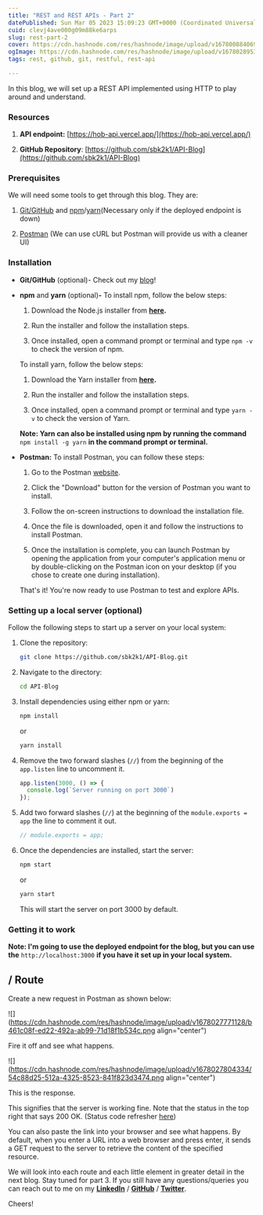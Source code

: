 ```yaml
---
title: "REST and REST APIs - Part 2"
datePublished: Sun Mar 05 2023 15:09:23 GMT+0000 (Coordinated Universal Time)
cuid: clevj4ave000g09m88ke6arps
slug: rest-part-2
cover: https://cdn.hashnode.com/res/hashnode/image/upload/v1678008840695/f0add78b-1cec-4516-bc72-5758fb7cac59.png
ogImage: https://cdn.hashnode.com/res/hashnode/image/upload/v1678028953081/aa8fcd78-61e3-4fb3-ae23-6249500ba952.png
tags: rest, github, git, restful, rest-api

---
```


In this blog, we will set up a REST API implemented using HTTP to play around and understand.

### Resources

1. **API endpoint:** [https://hob-api.vercel.app/](https://hob-api.vercel.app/)
    
2. **GitHub Repository**: [https://github.com/sbk2k1/API-Blog](https://github.com/sbk2k1/API-Blog)
    

### Prerequisites

We will need some tools to get through this blog. They are:

1. [Git/GitHub](https://highonbugs.sbk2k1.me/git-and-github) and [npm](https://nodejs.org/en/download/)/[yarn](https://classic.yarnpkg.com/lang/en/docs/install/#windows-stable)(Necessary only if the deployed endpoint is down)
    
2. [Postman](https://www.postman.com/) (We can use cURL but Postman will provide us with a cleaner UI)
    

### Installation

* **Git/GitHub** (optional)- Check out my [blog](https://highonbugs.sbk2k1.me/git-and-github)!
    
* **npm** and **yarn** (optional)**\-** To install npm, follow the below steps:
    
    1. Download the Node.js installer from [**here**](https://nodejs.org/en/download/)**.**
        
    2. Run the installer and follow the installation steps.
        
    3. Once installed, open a command prompt or terminal and type `npm -v` to check the version of npm.
        
    
    To install yarn, follow the below steps:
    
    1. Download the Yarn installer from [**here**](https://classic.yarnpkg.com/en/docs/install)**.**
        
    2. Run the installer and follow the installation steps.
        
    3. Once installed, open a command prompt or terminal and type `yarn -v` to check the version of Yarn.
        
    
    **Note: Yarn can also be installed using npm by running the command** `npm install -g yarn` **in the command prompt or terminal.**
    
* **Postman:** To install Postman, you can follow these steps:
    
    1. Go to the Postman [website](https://www.postman.com/downloads/).
        
    2. Click the "Download" button for the version of Postman you want to install.
        
    3. Follow the on-screen instructions to download the installation file.
        
    4. Once the file is downloaded, open it and follow the instructions to install Postman.
        
    5. Once the installation is complete, you can launch Postman by opening the application from your computer's application menu or by double-clicking on the Postman icon on your desktop (if you chose to create one during installation).
        
    
    That's it! You're now ready to use Postman to test and explore APIs.
    

### Setting up a local server (optional)

Follow the following steps to start up a server on your local system:

1. Clone the repository:
    
    ```bash
    git clone https://github.com/sbk2k1/API-Blog.git
    ```
    
2. Navigate to the directory:
    
    ```bash
    cd API-Blog
    ```
    
3. Install dependencies using either npm or yarn:
    
    ```bash
    npm install
    ```
    
    or
    
    ```bash
    yarn install
    ```
    
4. Remove the two forward slashes (`//`) from the beginning of the `app.listen` line to uncomment it.
    
    ```javascript
    app.listen(3000, () => {
      console.log(`Server running on port 3000`)
    });
    ```
    
5. Add two forward slashes (`//`) at the beginning of the `module.exports = app` the line to comment it out.
    
    ```javascript
    // module.exports = app;
    ```
    
6. Once the dependencies are installed, start the server:
    
    ```bash
    npm start
    ```
    
    or
    
    ```bash
    yarn start
    ```
    
    This will start the server on port 3000 by default.
    

### Getting it to work

**Note: I'm going to use the deployed endpoint for the blog, but you can use the** `http://localhost:3000` **if you have it set up in your local system.**

## / Route

Create a new request in Postman as shown below:

![](https://cdn.hashnode.com/res/hashnode/image/upload/v1678027771128/b461c08f-ed22-492a-ab99-71d18f1b534c.png align="center")

Fire it off and see what happens.

![](https://cdn.hashnode.com/res/hashnode/image/upload/v1678027804334/54c88d25-512a-4325-8523-841f823d3474.png align="center")

This is the response.

This signifies that the server is working fine. Note that the status in the top right that says 200 OK. (Status code refresher [here](https://highonbugs.sbk2k1.me/rest-part-1))

You can also paste the link into your browser and see what happens. By default, when you enter a URL into a web browser and press enter, it sends a GET request to the server to retrieve the content of the specified resource.

We will look into each route and each little element in greater detail in the next blog. Stay tuned for part 3. If you still have any questions/queries you can reach out to me on my [**LinkedIn**](https://www.linkedin.com/in/sbk2k1/) / [**GitHub**](https://github.com/sbk2k1) / [**Twitter**](https://twitter.com/sbk_2k1).

Cheers!